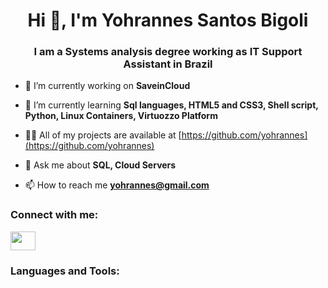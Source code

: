 <h1 align="center">Hi 👋, I'm Yohrannes Santos Bigoli</h1>
<h3 align="center">I am a Systems analysis degree working as IT Support Assistant in Brazil</h3>

- 🔭 I’m currently working on **SaveinCloud**

- 🌱 I’m currently learning **Sql languages, HTML5 and CSS3, Shell script, Python, Linux Containers, Virtuozzo Platform**

- 👨‍💻 All of my projects are available at [https://github.com/yohrannes](https://github.com/yohrannes)

- 💬 Ask me about **SQL, Cloud Servers**

- 📫 How to reach me **yohrannes@gmail.com**

<h3 align="left">Connect with me:</h3>
<p align="left">
    <a href="https://www.linkedin.com/in/yohrannes-santos-bigoli-46076ab3/" target="blank"><img align="center" src="https://raw.githubusercontent.com/rahuldkjain/github-profile-readme-generator/master/src/images/icons/Social/linked-in-alt.svg" height="30" width="40" /></a>
</p>
<h3 align="left">Languages and Tools:</h3>
